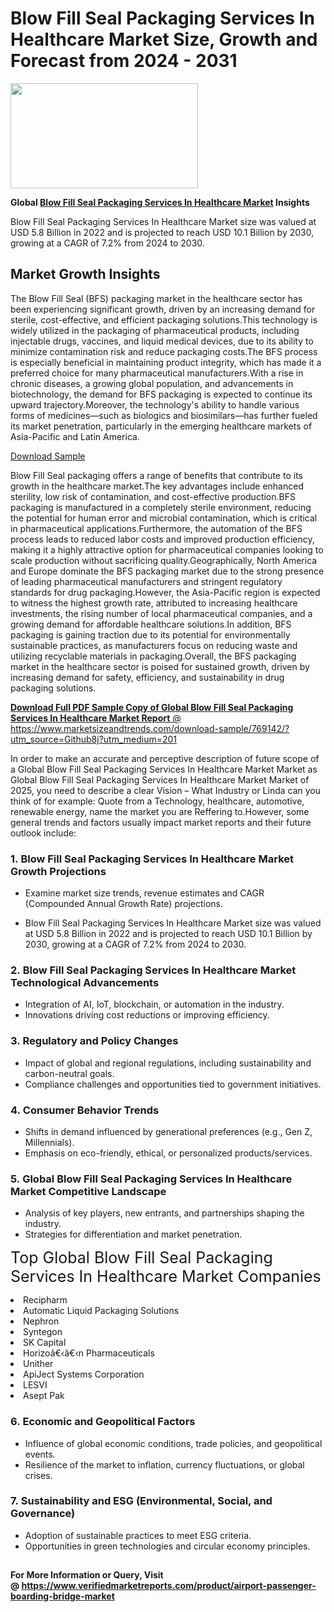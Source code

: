 <H1>Blow Fill Seal Packaging Services In Healthcare Market Size, Growth and Forecast from 2024 - 2031</H1><img class="aligncenter size-medium wp-image-584254" src="https://thirdeyenews.in/wp-content/uploads/2024/09/Global-Market-Research-300x168.jpeg" alt="" width="300" height="168" /><p><strong>Global&nbsp;<a href="https://www.marketsizeandtrends.com/download-sample/769142/?utm_source=Github8j?utm_medium=201">Blow Fill Seal Packaging Services In Healthcare Market</a> Insights</strong></p><p>Blow Fill Seal Packaging Services In Healthcare Market size was valued at USD 5.8 Billion in 2022 and is projected to reach USD 10.1 Billion by 2030, growing at a CAGR of 7.2% from 2024 to 2030.</p><p><h2>Market Growth Insights</h2> <p>The Blow Fill Seal (BFS) packaging market in the healthcare sector has been experiencing significant growth, driven by an increasing demand for sterile, cost-effective, and efficient packaging solutions.This technology is widely utilized in the packaging of pharmaceutical products, including injectable drugs, vaccines, and liquid medical devices, due to its ability to minimize contamination risk and reduce packaging costs.The BFS process is especially beneficial in maintaining product integrity, which has made it a preferred choice for many pharmaceutical manufacturers.With a rise in chronic diseases, a growing global population, and advancements in biotechnology, the demand for BFS packaging is expected to continue its upward trajectory.Moreover, the technology's ability to handle various forms of medicines—such as biologics and biosimilars—has further fueled its market penetration, particularly in the emerging healthcare markets of Asia-Pacific and Latin America.</p> <p><a href="#">Download Sample</a></p> <p>Blow Fill Seal packaging offers a range of benefits that contribute to its growth in the healthcare market.The key advantages include enhanced sterility, low risk of contamination, and cost-effective production.BFS packaging is manufactured in a completely sterile environment, reducing the potential for human error and microbial contamination, which is critical in pharmaceutical applications.Furthermore, the automation of the BFS process leads to reduced labor costs and improved production efficiency, making it a highly attractive option for pharmaceutical companies looking to scale production without sacrificing quality.Geographically, North America and Europe dominate the BFS packaging market due to the strong presence of leading pharmaceutical manufacturers and stringent regulatory standards for drug packaging.However, the Asia-Pacific region is expected to witness the highest growth rate, attributed to increasing healthcare investments, the rising number of local pharmaceutical companies, and a growing demand for affordable healthcare solutions.In addition, BFS packaging is gaining traction due to its potential for environmentally sustainable practices, as manufacturers focus on reducing waste and utilizing recyclable materials in packaging.Overall, the BFS packaging market in the healthcare sector is poised for sustained growth, driven by increasing demand for safety, efficiency, and sustainability in drug packaging solutions.</p> <p><a href="#"></p><p><span class=""><strong>Download Full PDF Sample Copy of Global Blow Fill Seal Packaging Services In Healthcare Market Report</strong> @ <a href="https://www.marketsizeandtrends.com/download-sample/769142/?utm_source=Github8j?utm_medium=201" target="_blank">https://www.marketsizeandtrends.com/download-sample/769142/?utm_source=Github8j?utm_medium=201</a></span></p><p>In order to make an accurate and perceptive description of future scope of a Global&nbsp;Blow Fill Seal Packaging Services In Healthcare Market Market as Global&nbsp;Blow Fill Seal Packaging Services In Healthcare Market Market of 2025, you need to describe a clear Vision &ndash; What Industry or Linda can you think of for example: Quote from a Technology, healthcare, automotive, renewable energy, name the market you are Reffering to.However, some general trends and factors usually impact market reports and their future outlook include:</p><h3>1.&nbsp;<strong>Blow Fill Seal Packaging Services In Healthcare Market Growth Projections</strong></h3><ul><li>Examine market size trends, revenue estimates and CAGR (Compounded Annual Growth Rate) projections.</li><li><p>Blow Fill Seal Packaging Services In Healthcare Market size was valued at USD 5.8 Billion in 2022 and is projected to reach USD 10.1 Billion by 2030, growing at a CAGR of 7.2% from 2024 to 2030.</p></li></ul><h3>2.&nbsp;<strong>Blow Fill Seal Packaging Services In Healthcare Market Technological Advancements</strong></h3><ul><li>Integration of AI, IoT, blockchain, or automation in the industry.</li><li>Innovations driving cost reductions or improving efficiency.</li></ul><h3>3.&nbsp;<strong>Regulatory and Policy Changes</strong></h3><ul><li>Impact of global and regional regulations, including sustainability and carbon-neutral goals.</li><li>Compliance challenges and opportunities tied to government initiatives.</li></ul><h3>4.&nbsp;<strong>Consumer Behavior Trends</strong></h3><ul><li>Shifts in demand influenced by generational preferences (e.g., Gen Z, Millennials).</li><li>Emphasis on eco-friendly, ethical, or personalized products/services.</li></ul><h3>5.&nbsp;<strong>Global Blow Fill Seal Packaging Services In Healthcare Market Competitive Landscape</strong></h3><ul><li>Analysis of key players, new entrants, and partnerships shaping the industry.</li><li>Strategies for differentiation and market penetration.</li></ul><p data-pm-slice="1 1 []"><span style="color: inherit; font-family: inherit; font-size: 25px;">Top Global Blow Fill Seal Packaging Services In Healthcare Market Companies</span></p><div class="" data-test-id=""><p><li>Recipharm</li><li> Automatic Liquid Packaging Solutions</li><li> Nephron</li><li> Syntegon</li><li> SK Capital</li><li> Horizoâ€‹â€‹n Pharmaceuticals</li><li> Unither</li><li> ApiJect Systems Corporation</li><li> LESVI</li><li> Asept Pak</li></p></div><h3>6.&nbsp;<strong>Economic and Geopolitical Factors</strong></h3><ul><li>Influence of global economic conditions, trade policies, and geopolitical events.</li><li>Resilience of the market to inflation, currency fluctuations, or global crises.</li></ul><h3>7.&nbsp;<strong>Sustainability and ESG (Environmental, Social, and Governance)</strong></h3><ul><li>Adoption of sustainable practices to meet ESG criteria.</li><li>Opportunities in green technologies and circular economy principles.</li></ul><h2><strong style="font-size: 14px;">For More Information or Query, Visit @&nbsp;</strong><a style="background-color: #ffffff; font-size: 14px;" href="https://www.marketsizeandtrends.com/report/blow-fill-seal-packaging-services-in-healthcare-market/" target="_blank">https://www.verifiedmarketreports.com/product/airport-passenger-boarding-bridge-market</a></h2>